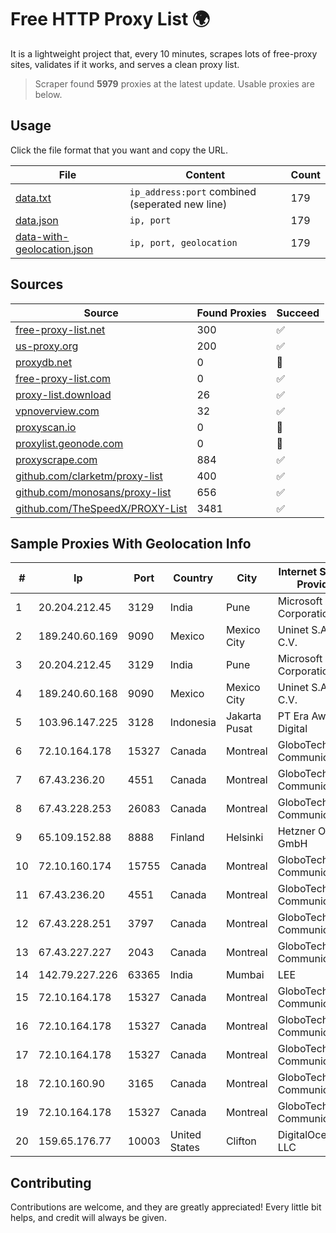 
# Free HTTP Proxy List 🌍

It is a lightweight project that, every 10 minutes, scrapes lots of free-proxy sites, validates if it works, and serves a clean proxy list.


> Scraper found **5979** proxies at the latest update. Usable proxies are below.

## Usage

Click the file format that you want and copy the URL.


|File|Content|Count|
|----|-------|-----|
|[data.txt](https://raw.githubusercontent.com/themiralay/Proxy-List-World/master/data.txt)|`ip_address:port` combined (seperated new line)|179|
|[data.json](https://raw.githubusercontent.com/themiralay/Proxy-List-World/master/data.json)|`ip, port`|179|
|[data-with-geolocation.json](https://raw.githubusercontent.com/themiralay/Proxy-List-World/master/data-with-geolocation.json)|`ip, port, geolocation`|179|

## Sources

|Source|Found Proxies|Succeed|
|------|-------------|-------|
|[free-proxy-list.net](https://free-proxy-list.net)|300|✅|
|[us-proxy.org](https://www.us-proxy.org)|200|✅|
|[proxydb.net](http://proxydb.net)|0|🚫|
|[free-proxy-list.com](https://free-proxy-list.com/?page=&port=&type%5B%5D=http&type%5B%5D=https&up_time=0&search=Search)|0|✅|
|[proxy-list.download](https://www.proxy-list.download/HTTP)|26|✅|
|[vpnoverview.com](https://vpnoverview.com/privacy/anonymous-browsing/free-proxy-servers)|32|✅|
|[proxyscan.io](https://www.proxyscan.io)|0|🚫|
|[proxylist.geonode.com](https://proxylist.geonode.com/api/proxy-list?limit=300&page=1&sort_by=lastChecked&sort_type=desc&protocols=http,https)|0|🚫|
|[proxyscrape.com](https://api.proxyscrape.com/v2/?request=displayproxies&protocol=http&timeout=10000&country=all&ssl=all&anonymity=all)|884|✅|
|[github.com/clarketm/proxy-list](https://raw.githubusercontent.com/clarketm/proxy-list/master/proxy-list-raw.txt)|400|✅|
|[github.com/monosans/proxy-list](https://raw.githubusercontent.com/monosans/proxy-list/main/proxies/http.txt)|656|✅|
|[github.com/TheSpeedX/PROXY-List](https://raw.githubusercontent.com/TheSpeedX/PROXY-List/master/http.txt)|3481|✅|


## Sample Proxies With Geolocation Info

|#|Ip|Port|Country|City|Internet Service Provider|
|-|--|----|-------|----|-------------------------|
|1|20.204.212.45|3129|India|Pune|Microsoft Corporation|
|2|189.240.60.169|9090|Mexico|Mexico City|Uninet S.A. de C.V.|
|3|20.204.212.45|3129|India|Pune|Microsoft Corporation|
|4|189.240.60.168|9090|Mexico|Mexico City|Uninet S.A. de C.V.|
|5|103.96.147.225|3128|Indonesia|Jakarta Pusat|PT Era Awan Digital|
|6|72.10.164.178|15327|Canada|Montreal|GloboTech Communications|
|7|67.43.236.20|4551|Canada|Montreal|GloboTech Communications|
|8|67.43.228.253|26083|Canada|Montreal|GloboTech Communications|
|9|65.109.152.88|8888|Finland|Helsinki|Hetzner Online GmbH|
|10|72.10.160.174|15755|Canada|Montreal|GloboTech Communications|
|11|67.43.236.20|4551|Canada|Montreal|GloboTech Communications|
|12|67.43.228.251|3797|Canada|Montreal|GloboTech Communications|
|13|67.43.227.227|2043|Canada|Montreal|GloboTech Communications|
|14|142.79.227.226|63365|India|Mumbai|LEE|
|15|72.10.164.178|15327|Canada|Montreal|GloboTech Communications|
|16|72.10.164.178|15327|Canada|Montreal|GloboTech Communications|
|17|72.10.164.178|15327|Canada|Montreal|GloboTech Communications|
|18|72.10.160.90|3165|Canada|Montreal|GloboTech Communications|
|19|72.10.164.178|15327|Canada|Montreal|GloboTech Communications|
|20|159.65.176.77|10003|United States|Clifton|DigitalOcean, LLC|



## Contributing

Contributions are welcome, and they are greatly appreciated! Every
little bit helps, and credit will always be given.

